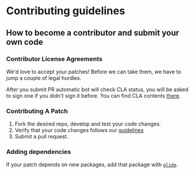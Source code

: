 # Contributing guidelines

## How to become a contributor and submit your own code

### Contributor License Agreements

We'd love to accept your patches! Before we can take them, we have to jump a couple of legal hurdles.

After you submit PR automatic bot will check CLA status, you will be asked to sign one if you didn't sign it before. You can find CLA contents [there](https://cla-assistant.io/Mirantis/virtlet).

### Contributing A Patch

1. Fork the desired repo, develop and test your code changes.
1. Verify that your code changes follows our [guidelines](docs/devel/guidelines.md)
1. Submit a pull request.

### Adding dependencies

If your patch depends on new packages, add that package with [`glide`](https://glide.sh/).
